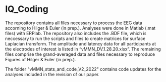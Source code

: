 # IQ_Coding

The repository contains all files necessary to process the EEG data accorning to Hilger & Euler (in prep.). Analyses were done in Matlab (.mat files) with ERPlab. The repository also includes the .BDF file, which is neccessary to run the scripts and files to create matrices for surface Laplacian transform. The amplitude and latency data for all participants at the electrodes of interest is listed in “vMMN_DV.1.28.20.xlsx”. The remaining files comprise the grand-averaged data and  files necessary to reproduce Figures of Hilger & Euler (in prep.).  

The folder "vMMN_stats_and_code_V2_2022"  contains code updates for the analyses included in the revision of our paper. 

